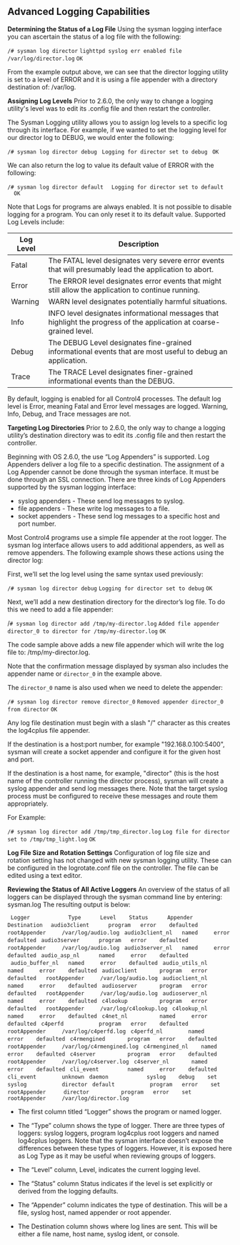 ## Advanced Logging Capabilities


**Determining the Status of a Log File**
Using the sysman logging interface you can ascertain the status of a log file with the following:

`/# sysman log director`
`lighttpd syslog err enabled file /var/log/director.log`
`OK`

From the example output above, we can see that the director logging utility is set to a level of ERROR and it is using a file appender with a directory destination of: /var/log.



**Assigning Log Levels**
Prior to 2.6.0, the only way to change a logging utility's level was to edit its .config file and then restart the controller. 

The Sysman Logging utility allows you to assign log levels to a specific log through its interface.  For example, if we wanted to set the logging level for our director log to DEBUG, we would enter the following:  

`/# sysman log director debug`
` Logging for director set to debug`
` OK`

We can also return the log to value its default value of ERROR with the following:

`/# sysman log director default`
`  Logging for director set to default`
`  OK`

Note that Logs for programs are always enabled. It is not possible to disable logging for a program. You can only reset it to its default value. Supported Log Levels include:

| Log Level | Description |
| --- | --- |
| Fatal | The FATAL level designates very severe error events that will presumably lead the application to abort. |
| Error | The ERROR level designates error events that might still allow the application to continue running. |
| Warning | WARN level designates potentially harmful situations. |
| Info | INFO level designates informational messages that highlight the progress of the application at coarse-grained level. |
| Debug | The DEBUG Level designates fine-grained informational events that are most useful to debug an application. |
| Trace | The TRACE Level designates finer-grained informational events than the DEBUG. |

By default, logging is enabled for all Control4 processes. The default log level is Error, meaning Fatal and Error level messages are logged. Warning, Info, Debug, and Trace messages are not.



**Targeting Log Directories**
Prior to 2.6.0, the only way to change a logging utility’s destination directory was to edit its .config file and then restart the controller. 

Beginning with OS 2.6.0, the use “Log Appenders” is supported. Log Appenders deliver a log file to a specific destination. The assignment of a Log Appender cannot be done through the sysman interface. It must be done through an SSL connection. There are three kinds of Log Appenders supported by the sysman logging interface:

- syslog appenders - These send log messages to syslog.
- file appenders - These write log messages to a file. 
- socket appenders - These send log messages to a specific host and port number.

Most Control4 programs use a simple file appender at the root logger. The sysman log interface allows users to add additional appenders, as well as remove appenders. The following example shows these actions using the director log:

First, we’ll set the log level using the same syntax used previously:

`/# sysman log director debug`
`Logging for director set to debug`
`OK`

Next, we’ll add a new destination directory for the director’s log file. To do this we need to add a file appender:

/`# sysman log director add /tmp/my-director.log`
`Added file appender director_0 to director for /tmp/my-director.log`
`OK`

The code sample above adds a new file appender which will write the log file to: /tmp/my-director.log. 

Note that the confirmation message displayed by sysman also includes the appender name or `director_0` in the example above.

The `director_0` name is also used when we need to delete the appender:

`/# sysman log director remove director_0`
`Removed appender director_0 from director`
`OK`

Any log file destination must begin with a slash "/" character as this creates the log4cplus file appender.

If the destination is a host:port number, for example "192.168.0.100:5400", sysman will create a socket appender and configure it for the given host and port.

If the destination is a host name, for example, "director" (this is the host name of the controller running the director process), sysman will create a syslog appender and send log messages there. Note that the target syslog process must be configured to receive these messages and route them appropriately.

For Example:

`/# sysman log director add /tmp/tmp_director.log`
`Log file for director set to /tmp/tmp_light.log`
`OK`



**Log File Size and Rotation Settings**
Configuration of log file size and rotation setting has not changed with new sysman logging utility. These can be configured in the logrotate.conf file on the controller. The file can be edited using a text editor.



**Reviewing the Status of All Active Loggers**
An overview of the status of all loggers can be displayed through the sysman command line by entering: sysman.log
The resulting output is below:

` Logger            Type      Level    Status      Appender         Destination `
` audio3client      program   error    defaulted   rootAppender     /var/log/audio.log`
` audio3client_nl   named     error    defaulted`
` audio3server      program   error    defaulted   rootAppender     /var/log/audio.log`
` audio3server_nl   named     error    defaulted`
` audio_asp_nl      named     error    defaulted`
` audio_buffer_nl   named     error    defaulted`
` audio_utils_nl    named     error    defaulted`
` audioclient       program   error    defaulted   rootAppender     /var/log/audio.log`
` audioclient_nl    named     error    defaulted`
` audioserver       program   error    defaulted   rootAppender     /var/log/audio.log`
` audioserver_nl    named     error    defaulted`
` c4lookup          program   error    defaulted   rootAppender     /var/log/c4lookup.log`
` c4lookup_nl       named     error    defaulted`
` c4net_nl          named     error    defaulted`
` c4perfd           program   error    defaulted   rootAppender     /var/log/c4perfd.log`
` c4perfd_nl        named     error    defaulted`
` c4rmengined       program   error    defaulted   rootAppender     /var/log/c4rmengined.log`
` c4rmengined_nl    named     error    defaulted`
` c4server          program   error    defaulted   rootAppender     /var/log/c4server.log`
` c4server_nl       named     error    defaulted`
` cli_event         named     error    defaulted   cli_event        unknown`
` daemon            syslog    debug    set         syslog           director`
` default           program   error    set         rootAppender    `
` director          program   error    set         rootAppender     /var/log/director.log`


- The first column titled “Logger” shows the program or named logger.

- The “Type” column shows the type of logger. There are three types of loggers: syslog loggers, program log4cplus root loggers and named log4cplus loggers. Note that the sysman interface doesn’t expose the differences between these types of loggers. However, it is exposed here as Log Type as it may be useful when reviewing groups of loggers.

- The “Level” column, Level, indicates the current logging level.

- The “Status” column Status indicates if the level is set explicitly or derived from the logging defaults.

- The “Appender” column indicates the type of destination. This will be a file, syslog host, named appender or root appender.

- The Destination column shows where log lines are sent. This will be either a file name, host name, syslog ident, or console.
